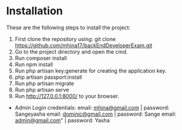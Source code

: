 # Installation

These are the following steps to install the project:
1. First clone the repository using: git clone https://github.com/mhina17/backEndDeveloperExam.git
2. Go to the project directory and open the cmd.
3. Run composer install
4. Run npm install
5. Run php artisan key:generate for creating the application key.
6. php artisan passport:install
7. Run php artisan migrate
8. Run php artisan serve
9. Run http://127.0.0.1:8000/ to your browser.

- Admin Login credentials:
email: mhina@gmail.com  |  password: Sangeyasha
email: dominic@gmail.com | password: Sange
email: admin@gmail.com"  | password: Yasha



